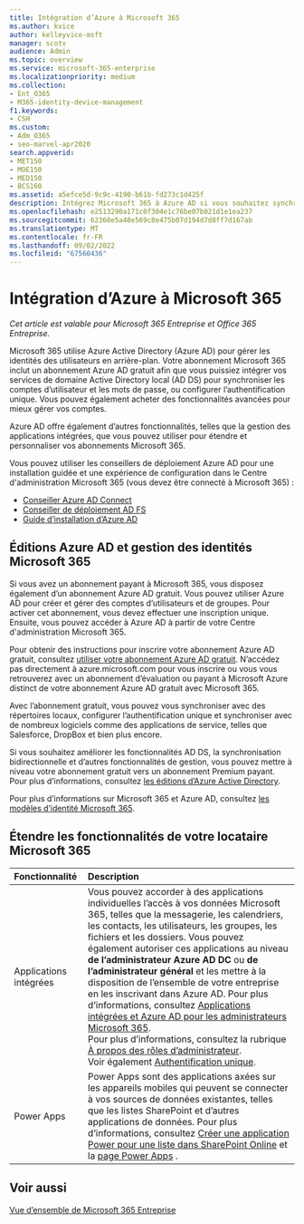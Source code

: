 ```yaml
---
title: Intégration d’Azure à Microsoft 365
ms.author: kvice
author: kelleyvice-msft
manager: scotv
audience: Admin
ms.topic: overview
ms.service: microsoft-365-enterprise
ms.localizationpriority: medium
ms.collection:
- Ent_O365
- M365-identity-device-management
f1.keywords:
- CSH
ms.custom:
- Adm_O365
- seo-marvel-apr2020
search.appverid:
- MET150
- MOE150
- MED150
- BCS160
ms.assetid: a5efce5d-9c9c-4190-b61b-fd273c1d425f
description: Intégrez Microsoft 365 à Azure AD si vous souhaitez synchroniser le mot de passe ou l’authentification unique avec votre environnement local.
ms.openlocfilehash: e2513290a171c0f304e1c76be07b021d1e1ea237
ms.sourcegitcommit: 62368e5a48e569c8e475b07d194d7d8ff7d167ab
ms.translationtype: MT
ms.contentlocale: fr-FR
ms.lasthandoff: 09/02/2022
ms.locfileid: "67560436"
---
```

# <a name="azure-integration-with-microsoft-365"></a>Intégration d’Azure à Microsoft 365

*Cet article est valable pour Microsoft 365 Entreprise et Office 365 Entreprise.*

Microsoft 365 utilise Azure Active Directory (Azure AD) pour gérer les identités des utilisateurs en arrière-plan. Votre abonnement Microsoft 365 inclut un abonnement Azure AD gratuit afin que vous puissiez intégrer vos services de domaine Active Directory local (AD DS) pour synchroniser les comptes d’utilisateur et les mots de passe, ou configurer l’authentification unique. Vous pouvez également acheter des fonctionnalités avancées pour mieux gérer vos comptes.
  
Azure AD offre également d’autres fonctionnalités, telles que la gestion des applications intégrées, que vous pouvez utiliser pour étendre et personnaliser vos abonnements Microsoft 365.
  
Vous pouvez utiliser les conseillers de déploiement Azure AD pour une installation guidée et une expérience de configuration dans le Centre d'administration Microsoft 365 (vous devez être connecté à Microsoft 365) :

 - [Conseiller Azure AD Connect](https://aka.ms/aadconnectpwsync)
 - [Conseiller de déploiement AD FS](https://aka.ms/adfsguidance)
 - [Guide d’installation d’Azure AD](https://aka.ms/aadpguidance)
  
## <a name="azure-ad-editions-and-microsoft-365-identity-management"></a>Éditions Azure AD et gestion des identités Microsoft 365

Si vous avez un abonnement payant à Microsoft 365, vous disposez également d’un abonnement Azure AD gratuit. Vous pouvez utiliser Azure AD pour créer et gérer des comptes d’utilisateurs et de groupes. Pour activer cet abonnement, vous devez effectuer une inscription unique. Ensuite, vous pouvez accéder à Azure AD à partir de votre Centre d'administration Microsoft 365. 

Pour obtenir des instructions pour inscrire votre abonnement Azure AD gratuit, consultez [utiliser votre abonnement Azure AD gratuit](../compliance/use-your-free-azure-ad-subscription-in-office-365.md). N’accédez pas directement à azure.microsoft.com pour vous inscrire ou vous vous retrouverez avec un abonnement d’évaluation ou payant à Microsoft Azure distinct de votre abonnement Azure AD gratuit avec Microsoft 365. 
  
Avec l’abonnement gratuit, vous pouvez vous synchroniser avec des répertoires locaux, configurer l’authentification unique et synchroniser avec de nombreux logiciels comme des applications de service, telles que Salesforce, DropBox et bien plus encore.
  
Si vous souhaitez améliorer les fonctionnalités AD DS, la synchronisation bidirectionnelle et d’autres fonctionnalités de gestion, vous pouvez mettre à niveau votre abonnement gratuit vers un abonnement Premium payant. Pour plus d’informations, consultez [les éditions d’Azure Active Directory](https://azure.microsoft.com/pricing/details/active-directory/).
  
Pour plus d’informations sur Microsoft 365 et Azure AD, consultez [les modèles d’identité Microsoft 365](deploy-identity-solution-identity-model.md).
  
## <a name="extend-the-capabilities-of-your-microsoft-365-tenant"></a>Étendre les fonctionnalités de votre locataire Microsoft 365

|**Fonctionnalité**|**Description**|
|:-----|:-----|
|Applications intégrées  <br/> |Vous pouvez accorder à des applications individuelles l’accès à vos données Microsoft 365, telles que la messagerie, les calendriers, les contacts, les utilisateurs, les groupes, les fichiers et les dossiers. Vous pouvez également autoriser ces applications au niveau **de l’administrateur Azure AD DC** ou **de l’administrateur général** et les mettre à la disposition de l’ensemble de votre entreprise en les inscrivant dans Azure AD. Pour plus d’informations, consultez [Applications intégrées et Azure AD pour les administrateurs Microsoft 365](integrated-apps-and-azure-ads.md).<br/> Pour plus d’informations, consultez la rubrique [À propos des rôles d’administrateur](/microsoft-365/admin/add-users/about-admin-roles?). <br/> Voir également [Authentification unique](/azure/active-directory/manage-apps/what-is-single-sign-on).  <br/> |
|Power Apps  <br/> | Power Apps sont des applications axées sur les appareils mobiles qui peuvent se connecter à vos sources de données existantes, telles que les listes SharePoint et d’autres applications de données. Pour plus d’informations, consultez [Créer une application Power pour une liste dans SharePoint Online](https://support.office.com/article/9338b2d2-67ac-4b81-8e67-97da27e5e9ab) et la [page Power Apps](https://powerapps.microsoft.com/) .  <br/> |
   
## <a name="see-also"></a>Voir aussi

[Vue d’ensemble de Microsoft 365 Entreprise](microsoft-365-overview.md)
